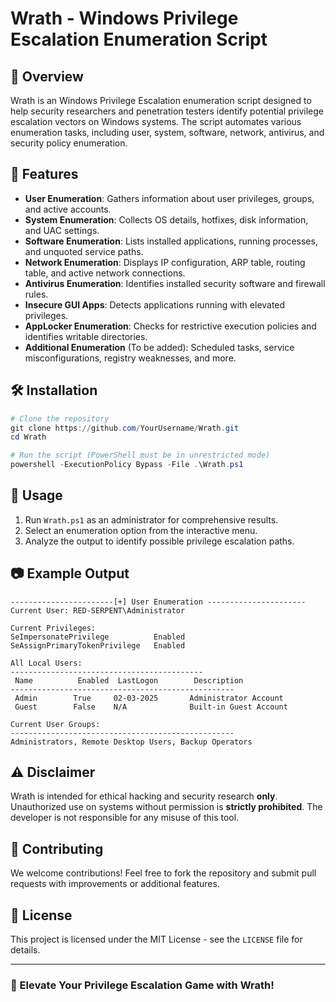 # Wrath - Windows Privilege Escalation Enumeration Script

## 🚀 Overview
Wrath is an Windows Privilege Escalation enumeration script designed to help security researchers and penetration testers identify potential privilege escalation vectors on Windows systems. The script automates various enumeration tasks, including user, system, software, network, antivirus, and security policy enumeration.

## 🎯 Features
- **User Enumeration**: Gathers information about user privileges, groups, and active accounts.
- **System Enumeration**: Collects OS details, hotfixes, disk information, and UAC settings.
- **Software Enumeration**: Lists installed applications, running processes, and unquoted service paths.
- **Network Enumeration**: Displays IP configuration, ARP table, routing table, and active network connections.
- **Antivirus Enumeration**: Identifies installed security software and firewall rules.
- **Insecure GUI Apps**: Detects applications running with elevated privileges.
- **AppLocker Enumeration**: Checks for restrictive execution policies and identifies writable directories.
- **Additional Enumeration** (To be added): Scheduled tasks, service misconfigurations, registry weaknesses, and more.

## 🛠️ Installation
```powershell
# Clone the repository
git clone https://github.com/YourUsername/Wrath.git
cd Wrath

# Run the script (PowerShell must be in unrestricted mode)
powershell -ExecutionPolicy Bypass -File .\Wrath.ps1
```

## 📌 Usage
1. Run `Wrath.ps1` as an administrator for comprehensive results.
2. Select an enumeration option from the interactive menu.
3. Analyze the output to identify possible privilege escalation paths.

## 📷 Example Output
```
-----------------------[+] User Enumeration ----------------------
Current User: RED-SERPENT\Administrator

Current Privileges:
SeImpersonatePrivilege          Enabled
SeAssignPrimaryTokenPrivilege   Enabled

All Local Users:
-------------------------------------------
 Name          Enabled  LastLogon        Description
--------------------------------------------------
 Admin        True     02-03-2025       Administrator Account
 Guest        False    N/A              Built-in Guest Account

Current User Groups:
--------------------------------------------------
Administrators, Remote Desktop Users, Backup Operators
```

## ⚠️ Disclaimer
Wrath is intended for ethical hacking and security research **only**. Unauthorized use on systems without permission is **strictly prohibited**. The developer is not responsible for any misuse of this tool.

## 🤝 Contributing
We welcome contributions! Feel free to fork the repository and submit pull requests with improvements or additional features.

## 📜 License
This project is licensed under the MIT License - see the `LICENSE` file for details.

---
### 🚀 Elevate Your Privilege Escalation Game with Wrath!
